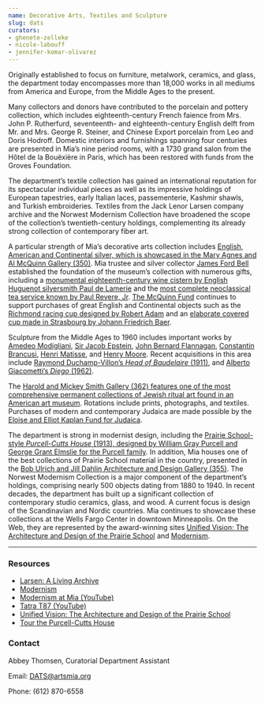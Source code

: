 ```yaml
---
name: Decorative Arts, Textiles and Sculpture
slug: dats
curators:
- ghenete-zelleke
- nicole-labouff
- jennifer-komar-olivarez
---
```


Originally established to focus on furniture, metalwork, ceramics, and glass, the department today encompasses more than 18,000 works in all mediums from America and Europe, from the Middle Ages to the present.

Many collectors and donors have contributed to the porcelain and pottery collection, which includes eighteenth-century French faience from Mrs. John P. Rutherfurd, seventeenth- and eighteenth-century English delft from Mr. and Mrs. George R. Steiner, and Chinese Export porcelain from Leo and Doris Hodroff. Domestic interiors and furnishings spanning four centuries are presented in Mia’s nine period rooms, with a 1730 grand salon from the Hôtel de la Bouëxière in Paris, which has been restored with funds from the Groves Foundation.

The department’s textile collection has gained an international reputation for its spectacular individual pieces as well as its impressive holdings of European tapestries, early Italian laces, passementerie, Kashmir shawls, and Turkish embroideries. Textiles from the Jack Lenor Larsen company archive and the Norwest Modernism Collection have broadened the scope of the collection’s twentieth-century holdings, complementing its already strong collection of contemporary fiber art.

A particular strength of Mia’s decorative arts collection includes [English, American and Continental silver, which is showcased in the Mary Agnes and Al McQuinn Gallery (350)](http://collections.artsmia.org/search/G350). Mia trustee and silver collector [James Ford Bell](http://collections.artsmia.org/search/creditline:%22James%20Ford%20Bell%22) established the foundation of the museum’s collection with numerous gifts, including a [monumental eighteenth-century wine cistern by English Huguenot silversmith Paul de Lamerie](http://collections.artsmia.org/art/1451) and the [most complete neoclassical tea service known by Paul Revere, Jr](http://collections.artsmia.org/search/tea%20service/filters/artist:%22Paul%20Revere,%20Jr.%22). [The McQuinn Fund](http://collections.artsmia.org/search/creditline:McQuinn) continues to support purchases of great English and Continental objects such as the [Richmond racing cup designed by Robert Adam](http://collections.artsmia.org/art/98750) and an [elaborate covered cup made in Strasbourg by Johann Friedrich Baer](http://collections.artsmia.org/art/109118).

Sculpture from the Middle Ages to 1960 includes important works by [Amedeo Modigliani](http://collections.artsmia.org/art/1502), [Sir Jacob Epstein](http://collections.artsmia.org/art/1633), [John Bernard Flannagan](http://collections.artsmia.org/art/1165), [Constantin Brancusi](http://collections.artsmia.org/art/1274), [Henri Matisse](http://collections.artsmia.org/search/henri%20matisse/filters/department:%22Decorative%20Arts,%20Textiles%20&%20Sculpture%22), and [Henry Moore](http://collections.artsmia.org/art/1244). Recent acquisitions in this area include [Raymond Duchamp-Villon’s <em>Head of Baudelaire</em> (1911)](http://collections.artsmia.org/art/18365), and [Alberto Giacometti’s <em>Diego</em> (1962)](http://collections.artsmia.org/art/12776).

The [Harold and Mickey Smith Gallery (362) features one of the most comprehensive permanent collections of Jewish ritual art found in an American art museum](http://collections.artsmia.org/search/G362). Rotations include prints, photographs, and textiles. Purchases of modern and contemporary Judaica are made possible by the [Eloise and Elliot Kaplan Fund for Judaica](http://collections.artsmia.org/search/creditline:%22The%20Eloise%20and%20Elliot%20Kaplan%20Endowment%20for%20Judaica%22).

The department is strong in modernist design, including the [Prairie School-style <em>Purcell-Cutts House</em> (1913), designed by William Gray Purcell and George Grant Elmslie for the Purcell family](http://collections.artsmia.org/info/purcell-cutts). In addition, Mia houses one of the best collections of Prairie School material in the country, presented in the [Bob Ulrich and Jill Dahlin Architecture and Design Gallery (355)](http://collections.artsmia.org/search/G355). The Norwest Modernism Collection is a major component of the department’s holdings, comprising nearly 500 objects dating from 1880 to 1940. In recent decades, the department has built up a significant collection of contemporary studio ceramics, glass, and wood. A current focus is design of the Scandinavian and Nordic countries. Mia continues to showcase these collections at the Wells Fargo Center in downtown Minneapolis. On the Web, they are represented by the award-winning sites <a href="http://www.artsmia.org/unified-vision/">Unified Vision: The Architecture and Design of the Prairie School</a> and <a href="http://www.artsmia.org/modernism/">Modernism</a>.

---

### Resources

* [Larsen: A Living Archive](http://www.artsmia.org/larsen)
* [Modernism](http://www.artsmia.org/modernism)
* [Modernism at Mia (YouTube)](http://www.youtube.com/watch?v=xVjcyH72Vfo&feature=PlayList&p=2ABA33CF99416D39&index=0&playnext=1)
* [Tatra T87 (YouTube)](http://www.youtube.com/watch?v=cvSKFrMcVUE&feature=PlayList&p=2346A34E946C037F&index=0&playnext=1)
* [Unified Vision: The Architecture and Design of the Prairie School](http://www.artsmia.org/unified-vision)
* [Tour the Purcell-Cutts House](https://collections.artsmia.org/index.php?page=purcell-cutts#)

### Contact

Abbey Thomsen, Curatorial Department Assistant

Email: [DATS@artsmia.org](mailto:dats@artsmia.org)

Phone: (612) 870-6558

